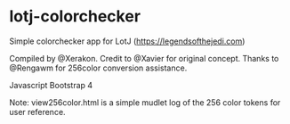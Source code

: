 # lotj-colorchecker
Simple colorchecker app for LotJ (https://legendsofthejedi.com)

Compiled by @Xerakon. Credit to @Xavier for original concept. Thanks to @Rengawm for 256color conversion assistance.

Javascript
Bootstrap 4

Note: view256color.html is a simple mudlet log of the 256 color tokens for user reference.
